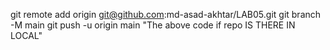 git remote add origin git@github.com:md-asad-akhtar/LAB05.git
git branch -M main
git push -u origin main
"The above code if repo IS THERE IN LOCAL"
